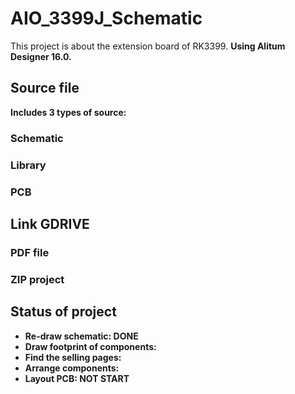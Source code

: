 # AIO_3399J_Schematic

This project is about the extension board of RK3399. <b>
Using Alitum Designer 16.0.

## Source file

Includes 3 types of source:

### Schematic

### Library

### PCB

## Link GDRIVE

### PDF file

### ZIP project

## Status of project

* Re-draw schematic: DONE
* Draw footprint of components: 
* Find the selling pages: 
* Arrange components: 
* Layout PCB: NOT START
